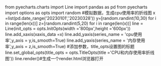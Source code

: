 from pyecharts.charts import Line
import pandas as pd
from pyecharts import options as opts
import random
#模拟数据，生成cpu使用率的折线图
x =list(pd.date_range('20230101','20230328'))
y=[random.randint(10,30) for i in range(len(x))]
z=[random.randint(5,20) for i in range(len(x))]
line = Line(init_opts = opts.InitOpts(width ='800px',height ='600px'))
line.add_xaxis(xaxis_data =x)
line.add_yaxis(series_name = 'cpu使用率',y_axis = y,is_smooth=True)
line.add_yaxis(series_name = '内存使用率',y_axis = z,is_smooth=True)
#添加参数，title_opts设置图的标题
line.set_global_opts(title_opts = opts.TitleOpts(title ='CPU和内存使用率折线图'))
line.render()#生成一个render.html浏览器打开
